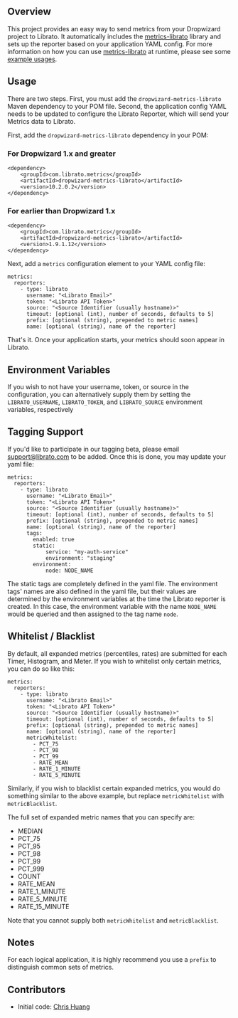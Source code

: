 ## Overview

This project provides an easy way to send metrics from your Dropwizard project to Librato.  It automatically includes the <a href="https://github.com/librato/metrics-librato">metrics-librato</a> library and sets up the reporter based on your application YAML config.  For more information on how you can use <a href="https://github.com/librato/metrics-librato">metrics-librato</a> at runtime, please see some <a href="https://github.com/librato/metrics-librato#fluent-helper">example usages</a>.

## Usage

There are two steps. First, you must add the `dropwizard-metrics-librato` Maven dependency to your POM file. Second,
the application config YAML needs to be updated to configure the Librato Reporter, which will send your Metrics
data to Librato.

First, add the `dropwizard-metrics-librato` dependency in your POM:

### For Dropwizard 1.x and greater

    <dependency>
        <groupId>com.librato.metrics</groupId>
        <artifactId>dropwizard-metrics-librato</artifactId>
        <version>10.2.0.2</version>
    </dependency>

### For earlier than Dropwizard 1.x

    <dependency>
        <groupId>com.librato.metrics</groupId>
        <artifactId>dropwizard-metrics-librato</artifactId>
        <version>1.9.1.12</version>
    </dependency>

Next, add a `metrics` configuration element to your YAML config file:

    metrics:
      reporters:
        - type: librato
          username: "<Librato Email>"
          token: "<Librato API Token>"
          source: "<Source Identifier (usually hostname)>"
          timeout: [optional (int), number of seconds, defaults to 5]
          prefix: [optional (string), prepended to metric names]
          name: [optional (string), name of the reporter]


That's it.  Once your application starts, your metrics should soon appear in Librato.

## Environment Variables

If you wish to not have your username, token, or source in the configuration,
you can alternatively supply them by setting the `LIBRATO_USERNAME`,
`LIBRATO_TOKEN`, and `LIBRATO_SOURCE` environment variables, respectively

## Tagging Support

If you'd like to participate in our tagging beta, please email support@librato.com to be
added.  Once this is done, you may update your yaml file:

    metrics:
      reporters:
        - type: librato
          username: "<Librato Email>"
          token: "<Librato API Token>"
          source: "<Source Identifier (usually hostname)>"
          timeout: [optional (int), number of seconds, defaults to 5]
          prefix: [optional (string), prepended to metric names]
          name: [optional (string), name of the reporter]
          tags:
            enabled: true
            static:
                service: "my-auth-service"
                environment: "staging"
            environment:
                node: NODE_NAME

The static tags are completely defined in the yaml file.  The environment tags' names are also
defined in the yaml file, but their values are determined by the environment variables at the
time the Librato reporter is created.  In this case, the environment variable with the name 
`NODE_NAME` would be queried and then assigned to the tag name `node`.

## Whitelist / Blacklist

By default, all expanded metrics (percentiles, rates) are submitted for each Timer, Histogram,
and Meter.  If you wish to whitelist only certain metrics, you can do so like this:

    metrics:
      reporters:
        - type: librato
          username: "<Librato Email>"
          token: "<Librato API Token>"
          source: "<Source Identifier (usually hostname)>"
          timeout: [optional (int), number of seconds, defaults to 5]
          prefix: [optional (string), prepended to metric names]
          name: [optional (string), name of the reporter]
          metricWhitelist:
          	- PCT_75
          	- PCT_98
          	- PCT_99
          	- RATE_MEAN
          	- RATE_1_MINUTE
          	- RATE_5_MINUTE

 Similarly, if you wish to blacklist certain expanded metrics, you would do something
 similar to the above example, but replace `metricWhitelist` with `metricBlacklist`.

 The full set of expanded metric names that you can specify are:

 * MEDIAN
 * PCT_75
 * PCT_95
 * PCT_98
 * PCT_99
 * PCT_999
 * COUNT
 * RATE_MEAN
 * RATE_1_MINUTE
 * RATE_5_MINUTE
 * RATE_15_MINUTE

 Note that you cannot supply both `metricWhitelist` and `metricBlacklist`.


## Notes

For each logical application, it is highly recommend you use a `prefix` to distinguish common sets of metrics.

## Contributors

* Initial code: [Chris Huang](https://github.com/tianx2)

